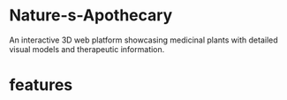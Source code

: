 # Nature-s-Apothecary
An interactive 3D web platform showcasing medicinal plants with detailed visual models and therapeutic information.
# features

